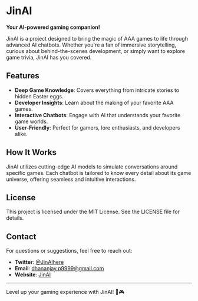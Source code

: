 # JinAI

**Your AI-powered gaming companion!**

JinAI is a project designed to bring the magic of AAA games to life through advanced AI chatbots. Whether you're a fan of immersive storytelling, curious about behind-the-scenes development, or simply want to explore game trivia, JinAI has you covered.

## Features

- **Deep Game Knowledge**: Covers everything from intricate stories to hidden Easter eggs.
- **Developer Insights**: Learn about the making of your favorite AAA games.
- **Interactive Chatbots**: Engage with AI that understands your favorite game worlds.
- **User-Friendly**: Perfect for gamers, lore enthusiasts, and developers alike.

## How It Works

JinAI utilizes cutting-edge AI models to simulate conversations around specific games. Each chatbot is tailored to know every detail about its game universe, offering seamless and intuitive interactions.

## License

This project is licensed under the MIT License. See the LICENSE file for details.

## Contact

For questions or suggestions, feel free to reach out:
- **Twitter**: [@JinAIhere](https://x.com/JinAIhere)
- **Email**: dhananjay.p9999@gmail.com
- **Website**: [JinAI](https://jin-ai-wheat.vercel.app)


---

Level up your gaming experience with JinAI! 🚀🎮
